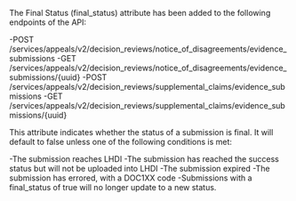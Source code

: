 The Final Status (final_status) attribute has been added to the following  endpoints of the API:

-POST /services/appeals/v2/decision_reviews/notice_of_disagreements/evidence_submissions
-GET /services/appeals/v2/decision_reviews/notice_of_disagreements/evidence_submissions/{uuid}
-POST /services/appeals/v2/decision_reviews/supplemental_claims/evidence_submissions
-GET /services/appeals/v2/decision_reviews/supplemental_claims/evidence_submissions/{uuid} 

This attribute indicates whether the status of a submission is final. It will default to false unless one of the following conditions is met:

-The submission reaches LHDI
-The submission has reached the success status but will not be uploaded into LHDI
-The submission expired
-The submission has errored, with a DOC1XX code
-Submissions with a final_status of true will no longer update to a new status.
